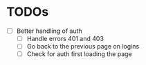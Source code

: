 # TODOs

- [ ] Better handling of auth
  - [ ] Handle errors 401 and 403
  - [ ] Go back to the previous page on logins
  - [ ] Check for auth first loading the page
